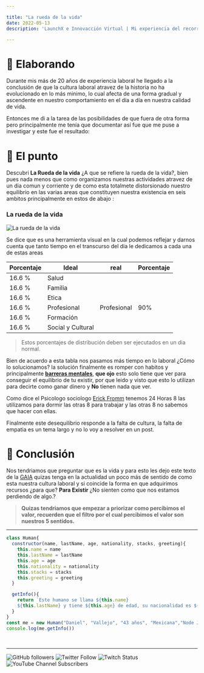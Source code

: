 ```yaml
---

title: "La rueda de la vida"
date: 2022-05-13
description: 'LaunchX e Innovacción Virtual | Mi experiencia del recorrido'

---
```



# 🐇 Elaborando

Durante mis más de 20 años de experiencia laboral he llegado a la conclusión de que la cultura laboral atravez de la historia no ha evolucionado en lo más minimo, lo cual afecta de una forma gradual y ascendente en nuestro comportamiento en el día a día en nuestra calidad de vida.

Entonces me di a la tarea de las posibilidades de que fuera de otra forma pero principalmente me tenía que documentar así fue que me puse a investigar y este fue el resultado:


# 🐛 El punto

Descubri **La Rueda de la vida** ¿A que se refiere la rueda de la vida?, bien pues nada menos que como organizamos nuestras actividades atravez de un dia comun y corriente y de como esta totalmete distorsionado nuestro equilibrio en las varias areas que constituyen nuestra existencia en seis ambitos principalmente en estos de abajo :

### La rueda de la vida

![La rueda de la vida]()


Se dice que  es una herramienta visual en la cual podemos reflejar y darnos cuenta que tanto tiempo en el transcurso del dia le dedicamos a cada una de estas areas


| Porcentaje | Ideal | real |Porcentaje|
| -- | -- | -- |--|
| 16.6 % | Salud | |
| 16.6 % | Familia |  |
| 16.6 % | Etica |  |
| 16.6 % | Profesional |Profesional |90% |
| 16.6 % | Formación |  |
| 16.6 % | Social y Cultural |  |

> Estos porcentajes de distribución deben ser ejecutados en un dia normal.

Bien de acuerdo a esta tabla nos pasamos más tiempo en lo laboral ¿Cómo lo solucionamos? la solución finalmente es romper con habitos y principalmente **[barreras mentales](https://viviralmaximo.net/obstaculos-cambiar-vida/#:~:text=Barreras%20mentales%20Las%20barreras%20mentales%20son%20pensamientos%20o,tus%20objetivos%20%28en%20este%20caso%20cambiar%20de%20vida%29.)**, **que ojo** esto solo tiene que ver para conseguir el equilibrio de tu existir, por que leido y visto que esto lo utilizan para decirte como ganar dinero y **No** tienen nada que ver.

Como dice el Psicologo sociologo [Erick Fromm](https://es.wikipedia.org/wiki/Erich_Fromm) tenemos 24 Horas 8 las utilizamos para dormir las otras 8 para trabajar y las otras 8 no sabemos que hacer con ellas.

Finalmente este desequilibrio responde a la falta de cultura, la falta de empatia es un tema largo y no lo voy a resolver en un post.

# 🐝 Conclusión

Nos tendriamos que preguntar que es la vida y para esto les dejo este texto de la [GAIA](https://drive.google.com/file/d/1jFUkWpdJJL3Ejxv4PvH7FtM5eokzsTbS/view) quizas tenga en la actualidad un poco más de sentido de como esta nuestra cultura laboral y si coincide la forma en que adquirimos recursos ¿para que? **Para Existir** ¿No sienten como que nos estamos perdiendo de algo.?

>**Quizas tendriamos que empezar a priorizar 
>como percibimos el valor,
>recuerden que el filtro por el cual percibimos
>el valor son nuestros 5 sentidos.**

---

```js
class Human{
  constructor(name, lastName, age, nationality, stacks, greeting){
    this.name = name
    this.lastName = lastName
    this.age = age
    this.nationality = nationality
    this.stacks = stacks
    this.greeting = greeting
  }

  getInfo(){
    return `Este humano se llama ${this.name}
    ${this.lastName} y tiene ${this.age} de edad, su nacionalidad es ${this.nationality} y esta aprendiendo a programar en ${this.stacks}y te manda saludos ${this.greeting}`
  }
}
const me = new Human("Daniel", "Vallejo", "43 años", "Mexicana","Node Js y Javascript", "desde México")
console.log(me.getInfo())

```
<br>

---

![GitHub followers](https://img.shields.io/github/followers/DanyVeneno?style=social)
  ![Twitter Follow](https://img.shields.io/twitter/follow/venenodigital?style=social)
  ![Twitch Status](https://img.shields.io/twitch/status/yehiibhii?style=social)
  ![YouTube Channel Subscribers](https://img.shields.io/youtube/channel/subscribers/UC8UhdMAKJX56O2PY8kzBIlw?style=social)
